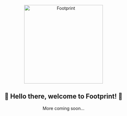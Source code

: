 
<p align="center">

  <img width="256" height="256" alt="Footprint" src="https://user-images.githubusercontent.com/356333/170632060-758ce60d-f93f-412d-9c70-28bf7ee59b09.png">
  <h2 align="center">👋 Hello there, welcome to Footprint! 👣</h2>
  <p align="center">More coming soon...</p>
</p>
